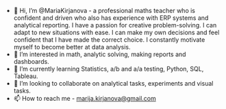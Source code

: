 - 👋 Hi, I’m @MariaKirjanova - a professional maths teacher who is confident and driven who also has experience with ERP systems and analytical reporting. 
I have a passion for creative problem-solving. I can adapt to new situations with ease. I can make my own decisions and feel confident that I have made the correct choice. 
I constantly motivate myself to become better at data analysis.
- 👀 I’m interested in math, analytic solving, making reports and dashboards. 
- 🌱 I’m currently learning Statistics, a/b and a/a testing, Python, SQL, Tableau. 
- 💞️ I’m looking to collaborate on analytical tasks, experiments and visual tasks.
- 📫 How to reach me - marija.kirjanova@gmail.com
